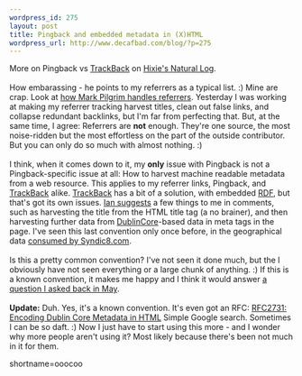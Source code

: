 ```yaml
--- 
wordpress_id: 275
layout: post
title: Pingback and embedded metadata in (X)HTML
wordpress_url: http://www.decafbad.com/blog/?p=275
---
```

More on Pingback vs <a href="http://www.decafbad.com/twiki/bin/view/Main/TrackBack">TrackBack</a> on <a href="http://ln.hixie.ch/?start=1033171507&amp;count=1">Hixie's Natural Log</a>.
<br /><br />
How embarassing - he points to my referrers as a typical list.  :)  Mine are crap.  Look at <a href="http://diveintomark.org/archives/2002/09/27.html#pingback_vs_trackback">how Mark Pilgrim handles referrers</a>.  Yesterday I was working at making my referrer tracking harvest titles, clean out false links, and collapse redundant backlinks, but I'm far from perfecting that.  But, at the same time, I agree:  Referrers are <strong>not</strong> enough.  They're one source, the most noise-ridden but the most effortless on the part of the outside contributor.  But you can only do so much with almost nothing.  :)
<br /><br />
I think, when it comes down to it, my <strong>only</strong> issue with Pingback is not a Pingback-specific issue at all:  How to harvest machine readable metadata from a web resource.  This applies to my referrer links, Pingback, and <a href="http://www.decafbad.com/twiki/bin/view/Main/TrackBack">TrackBack</a> alike.  <a href="http://www.decafbad.com/twiki/bin/view/Main/TrackBack">TrackBack</a> has a bit of a solution, with embedded <a href="http://www.decafbad.com/twiki/bin/view/Main/RDF">RDF</a>, but that's got its own issues.  <a href="http://www.decafbad.com/news_archives/000292.phtml#comments">Ian suggests</a> a few things to me in comments, such as harvesting the title from the HTML title tag (a no brainer), and then harvesting further data from <a href="http://www.decafbad.com/twiki/bin/view/Main/DublinCore">DublinCore</a>-based data in meta tags in the page.  I've seen this last convention only once before, in the geographical data <a href="http://www.syndic8.com/help_metadata.php">consumed by Syndic8.com</a>.
<br /><br />
Is this a pretty common convention?  I've not seen it done much, but the I obviously have not seen everything or a large chunk of anything.  :)  If this is a known convention, it makes me happy and I think it would answer <a href="http://www.decafbad.com/news_archives/000142.phtml#000142">a question I asked back in May</a>.
<br /><br />
<strong>Update:</strong>  Duh.  Yes, it's a known convention.  It's even got an RFC:  <a href="http://www.ietf.org/rfc/rfc2731.txt">RFC2731: Encoding Dublin Core Metadata in HTML</a>  Simple Google search.  Sometimes I can be so daft.  :)  Now I just have to start using this more - and I wonder why more people aren't using it?  Most likely because there's been not much in it for them.
<!--more-->
shortname=ooocoo
